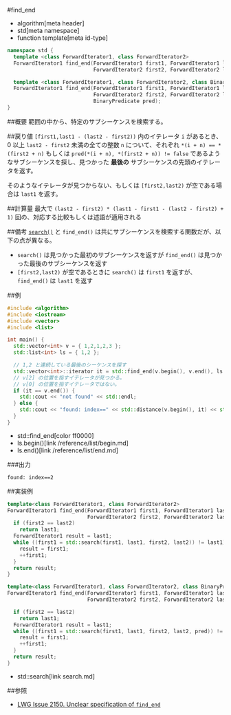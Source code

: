 #find_end
* algorithm[meta header]
* std[meta namespace]
* function template[meta id-type]

```cpp
namespace std {
  template <class ForwardIterator1, class ForwardIterator2>
  ForwardIterator1 find_end(ForwardIterator1 first1, ForwardIterator1 last1,
                            ForwardIterator2 first2, ForwardIterator2 last2);

  template <class ForwardIterator1, class ForwardIterator2, class BinaryPredicate>
  ForwardIterator1 find_end(ForwardIterator1 first1, ForwardIterator1 last1,
                            ForwardIterator2 first2, ForwardIterator2 last2,
                            BinaryPredicate pred);
}
```

##概要
範囲の中から、特定のサブシーケンスを検索する。


##戻り値
`[first1,last1 - (last2 - first2))` 内のイテレータ `i` があるとき、0 以上 `last2 - first2` 未満の全ての整数 `n` について、それぞれ `*(i + n) == *(first2 + n)` もしくは `pred(*(i + n), *(first2 + n)) != false` であるようなサブシーケンスを探し、見つかった **最後の** サブシーケンスの先頭のイテレータを返す。

そのようなイテレータが見つからない、もしくは `[first2,last2)` が空である場合は `last1` を返す。


##計算量
最大で `(last2 - first2) * (last1 - first1 - (last2 - first2) + 1)` 回の、対応する比較もしくは述語が適用される


##備考
[`search()`](search.md) と `find_end()` は共にサブシーケンスを検索する関数だが、以下の点が異なる。

* `search()` は見つかった最初のサブシーケンスを返すが `find_end()` は見つかった最後のサブシーケンスを返す
* `[first2,last2)` が空であるときに `search()` は `first1` を返すが、`find_end()` は `last1` を返す


##例
```cpp
#include <algorithm>
#include <iostream>
#include <vector>
#include <list>

int main() {
  std::vector<int> v = { 1,2,1,2,3 };
  std::list<int> ls = { 1,2 };

  // 1,2 と連続している最後のシーケンスを探す
  std::vector<int>::iterator it = std::find_end(v.begin(), v.end(), ls.begin(), ls.end());
  // v[2] の位置を指すイテレータが見つかる。
  // v[0] の位置を指すイテレータではない。
  if (it == v.end()) {
    std::cout << "not found" << std::endl;
  } else {
    std::cout << "found: index==" << std::distance(v.begin(), it) << std::endl;
  }
}
```
* std::find_end[color ff0000]
* ls.begin()[link /reference/list/begin.md]
* ls.end()[link /reference/list/end.md]

###出力
```
found: index==2
```


##実装例
```cpp
template<class ForwardIterator1, class ForwardIterator2>
ForwardIterator1 find_end(ForwardIterator1 first1, ForwardIterator1 last1,
                          ForwardIterator2 first2, ForwardIterator2 last2) {
  if (first2 == last2)
    return last1;
  ForwardIterator1 result = last1;
  while ((first1 = std::search(first1, last1, first2, last2)) != last1) {
    result = first1;
    ++first1;
  }
  return result;
}

template<class ForwardIterator1, class ForwardIterator2, class BinaryPredicate>
ForwardIterator1 find_end(ForwardIterator1 first1, ForwardIterator1 last1,
                          ForwardIterator2 first2, ForwardIterator2 last2, BinaryPredicate pred) {

  if (first2 == last2)
    return last1;
  ForwardIterator1 result = last1;
  while ((first1 = std::search(first1, last1, first2, last2, pred)) != last1) {
    result = first1;
    ++first1;
  }
  return result;
}
```
* std::search[link search.md]


##参照
- [LWG Issue 2150. Unclear specification of `find_end`](http://www.open-std.org/jtc1/sc22/wg21/docs/lwg-defects.html#2150)

